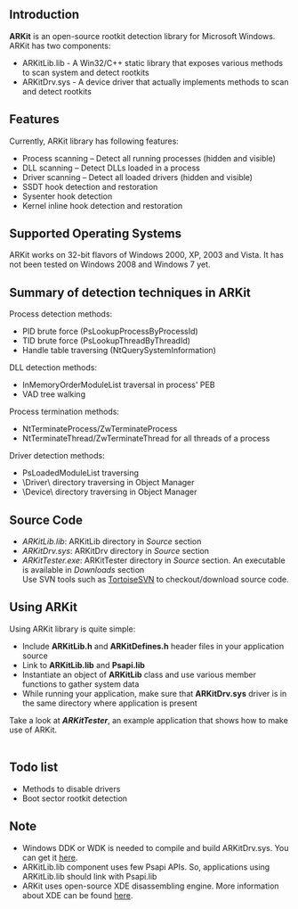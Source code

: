 ## Introduction ##
<b>ARKit</b> is an open-source rootkit detection library for Microsoft Windows. ARKit has two components:
  * ARKitLib.lib - A Win32/C++ static library that exposes various methods to scan system and detect rootkits
  * ARKitDrv.sys - A device driver that actually implements methods to scan and detect rootkits

## Features ##
Currently, ARKit library has following features:
  * Process scanning – Detect all running processes (hidden and visible)
  * DLL scanning – Detect DLLs loaded in a process
  * Driver scanning – Detect all loaded drivers (hidden and visible)
  * SSDT hook detection and restoration
  * Sysenter hook detection
  * Kernel inline hook detection and restoration

## Supported Operating Systems ##
ARKit works on 32-bit flavors of Windows 2000, XP, 2003 and Vista. It has not been tested on Windows 2008 and Windows 7 yet.
<br>
<h2>Summary of detection techniques in ARKit</h2>
Process detection methods:<br>
<ul><li>PID brute force (PsLookupProcessByProcessId)<br>
</li><li>TID brute force (PsLookupThreadByThreadId)<br>
</li><li>Handle table traversing (NtQuerySystemInformation)</li></ul>

DLL detection methods:<br>
<ul><li>InMemoryOrderModuleList traversal in process' PEB<br>
</li><li>VAD tree walking</li></ul>

Process termination methods:<br>
<ul><li>NtTerminateProcess/ZwTerminateProcess<br>
</li><li>NtTerminateThread/ZwTerminateThread for all threads of a process</li></ul>

Driver detection methods:<br>
<ul><li>PsLoadedModuleList traversing<br>
</li><li>\Driver\ directory traversing in Object Manager<br>
</li><li>\Device\ directory traversing in Object Manager</li></ul>

<h2>Source Code</h2>
<ul><li><i>ARKitLib.lib</i>: ARKitLib directory in <i>Source</i> section<br>
</li><li><i>ARKitDrv.sys</i>: ARKitDrv directory in <i>Source</i> section<br>
</li><li><i>ARKitTester.exe</i>: ARKitTester directory in <i>Source</i> section. An executable is available in <i>Downloads</i> section<br>
Use SVN tools such as <a href='http://tortoisesvn.tigris.org/'>TortoiseSVN</a> to checkout/download source code.</li></ul>

<h2>Using ARKit</h2>
Using ARKit library is quite simple:<br>
<ul><li>Include <b>ARKitLib.h</b> and <b>ARKitDefines.h</b> header files in your application source<br>
</li><li>Link to <b>ARKitLib.lib</b> and <b>Psapi.lib</b>
</li><li>Instantiate an object of <b>ARKitLib</b> class and use various member functions to gather system data<br>
</li><li>While running your application, make sure that <b>ARKitDrv.sys</b> driver is in the same directory where application is present</li></ul>

Take a look at <b><i>ARKitTester</i></b>, an example application that shows how to make use of ARKit.<br>
<br>
<h2>Todo list</h2>
<ul><li>Methods to disable drivers<br>
</li><li>Boot sector rootkit detection</li></ul>

<h2>Note</h2>
<ul><li>Windows DDK or WDK is needed to compile and build ARKitDrv.sys. You can get it <a href='https://www.microsoft.com/whdc/Devtools/wdk/default.mspx'>here</a>.<br>
</li><li>ARKitLib.lib component uses few Psapi APIs. So, applications using ARKitLib.lib should link with Psapi.lib<br>
</li><li>ARKit uses open-source XDE disassembling engine. More information about XDE can be found <a href='http://z0mbie.daemonlab.org/'>here</a>.